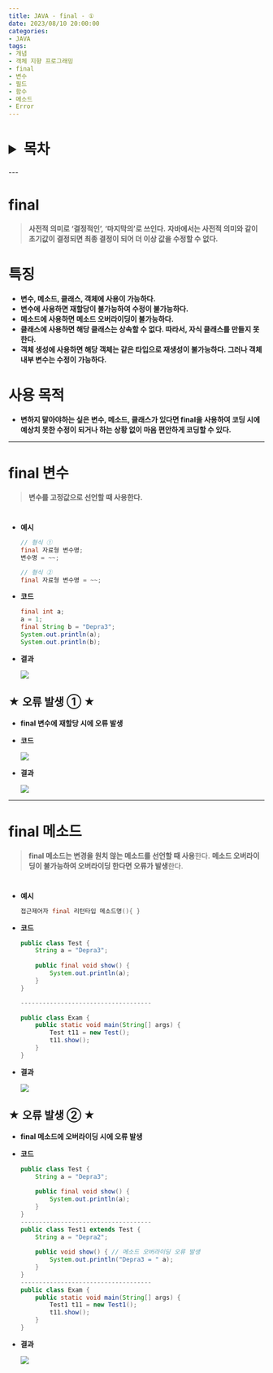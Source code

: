 ```yaml
---
title: JAVA - final - ①
date: 2023/08/10 20:00:00
categories:
- JAVA
tags:
- 개념
- 객체 지향 프로그래밍
- final
- 변수
- 필드
- 함수
- 메소드
- Error
---
```

<h1>
<details>
<summary>목차</summary>
<div markdown="1">

- [final](#final)
    - [특징](#특징)
    - [사용 목적](#사용-목적)
- [final 변수](#final-변수)
    - [★ 오류 발생 ① ★](#★-오류-발생-①-★)
- [final 메소드](#final-메소드)
    - [★ 오류 발생 ② ★](#★-오류-발생-②-★)
</div>
</details>
</h1>
---

# **final**

> **사전적 의미로 ‘결정적인’, ‘마지막의’로 쓰인다.**
**자바에서는 사전적 의미와 같이 초기값이 결정되면 최종 결정이 되어 더 이상 값을 수정할 수 없다.**
> 

# **특징**

- **변수, 메소드, 클래스, 객체에 사용이 가능하다.**
- **변수에 사용하면 재할당이 불가능하여 수정이 불가능하다.**
- **메소드에 사용하면 메소드 오버라이딩이 불가능하다.**
- **클래스에 사용하면 해당 클래스는 상속할 수 없다. 따라서, 자식 클래스를 만들지 못 한다.**
- **객체 생성에 사용하면 해당 객체는 같은 타입으로 재생성이 불가능하다.
그러나 객체 내부 변수는 수정이 가능하다.**

# **사용 목적**

- **변하지 말아야하는 싶은 변수, 메소드, 클래스가 있다면 final을 사용하여 코딩 시에 예상치 못한 수정이 되거나 하는 상황 없이 마음 편안하게 코딩할 수 있다.**

---

# **final 변수**

> **변수를 고정값으로 선언할 때 사용한다.**
>
#
- **예시**
    
    ```java
    // 형식 ①
    final 자료형 변수명;
    변수명 = ~~;
    
    // 형식 ②
    final 자료형 변수명 = ~~;
    ```
    
- **코드**
    
    ```java
    final int a;
    a = 1;
    final String b = "Depra3";
    System.out.println(a);
    System.out.println(b);
    ```
    
- **결과**
    
    ![](/Images/2023/08/JAVA-final-①/Untitled.png)
    

## ★ 오류 발생 ① ★

- **final 변수에 재할당 시에 오류 발생**

- **코드**
    
    ![](/Images/2023/08/JAVA-final-①/Untitled%201.png)
    
- **결과**
    
    ![](/Images/2023/08/JAVA-final-①/Untitled%202.png)
    

---

# final 메소드

> **final 메소드는 변경을 원치 않는 메소드를 선언할 때 사용**한다.
**메소드 오버라이딩이 불가능하여 오버라이딩 한다면 오류가 발생**한다.
>
#
- **예시**
    
    ```java
    접근제어자 final 리턴타입 메소드명(){ }
    ```
    
- **코드**
    
    ```java
    public class Test {
    	String a = "Depra3";
    		
    	public final void show() {
    		System.out.println(a);
    	}
    }
    
    ------------------------------------
    
    public class Exam {
    	public static void main(String[] args) {
    		Test t11 = new Test();
    		t11.show();
    	}
    }
    ```
    
- **결과**
    
    ![](/Images/2023/08/JAVA-final-①/Untitled%203.png)
    

## ★ 오류 발생 ② ★

- **final 메소드에 오버라이딩 시에 오류 발생**
- **코드**
    
    ```java
    public class Test {
    	String a = "Depra3";
    		
    	public final void show() {
    		System.out.println(a);
    	}
    }
    ------------------------------------
    public class Test1 extends Test {
    	String a = "Depra2";
    	
    	public void show() { // 메소드 오버라이딩 오류 발생
    		System.out.println("Depra3 = " a);
    	}
    }
    ------------------------------------
    public class Exam {
    	public static void main(String[] args) {
    		Test1 t11 = new Test1();
    		t11.show();
    	}
    }
    ```
    
- **결과**
    
    ![](/Images/2023/08/JAVA-final-①/Untitled%204.png)